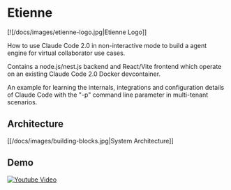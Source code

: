 # Etienne

[![/docs/images/etienne-logo.jpg|Etienne Logo]]

How to use Claude Code 2.0 in non-interactive mode to build a agent engine for virtual collaborator use cases.

Contains a node.js/nest.js backend and React/Vite frontend which operate on an existing Claude Code 2.0 Docker devcontainer.

An example for learning the internals, integrations and configuration details of Claude Code with the "-p" command line parameter in multi-tenant scenarios.

## Architecture
[[/docs/images/building-blocks.jpg|System Architecture]]

## Demo
[![Youtube Video](https://img.youtube.com/vi/zjoiCkf6LhM/0.jpg)](https://www.youtube.com/watch?v=zjoiCkf6LhM)